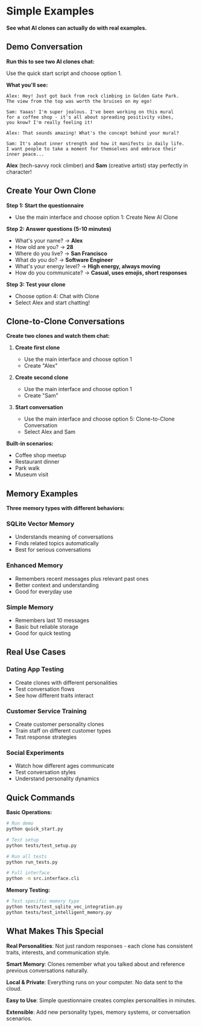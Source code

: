 # Simple Examples

**See what AI clones can actually do with real examples.**

## Demo Conversation

**Run this to see two AI clones chat:**

Use the quick start script and choose option 1.

**What you'll see:**
```
Alex: Hey! Just got back from rock climbing in Golden Gate Park. 
The view from the top was worth the bruises on my ego!

Sam: Yaaas! I'm super jealous. I've been working on this mural 
for a coffee shop - it's all about spreading positivity vibes, 
you know? I'm really feeling it!

Alex: That sounds amazing! What's the concept behind your mural?

Sam: It's about inner strength and how it manifests in daily life. 
I want people to take a moment for themselves and embrace their 
inner peace...
```

**Alex** (tech-savvy rock climber) and **Sam** (creative artist) stay perfectly in character!

## Create Your Own Clone

**Step 1: Start the questionnaire**
- Use the main interface and choose option 1: Create New AI Clone

**Step 2: Answer questions (5-10 minutes)**
- What's your name? → **Alex**
- How old are you? → **28**
- Where do you live? → **San Francisco**
- What do you do? → **Software Engineer**
- What's your energy level? → **High energy, always moving**
- How do you communicate? → **Casual, uses emojis, short responses**

**Step 3: Test your clone**
- Choose option 4: Chat with Clone
- Select Alex and start chatting!

## Clone-to-Clone Conversations

**Create two clones and watch them chat:**

1. **Create first clone**
   - Use the main interface and choose option 1
   - Create "Alex"

2. **Create second clone**  
   - Use the main interface and choose option 1
   - Create "Sam"

3. **Start conversation**
   - Use the main interface and choose option 5: Clone-to-Clone Conversation
   - Select Alex and Sam

**Built-in scenarios:**
- Coffee shop meetup
- Restaurant dinner
- Park walk
- Museum visit

## Memory Examples

**Three memory types with different behaviors:**

### SQLite Vector Memory
- Understands meaning of conversations
- Finds related topics automatically
- Best for serious conversations

### Enhanced Memory  
- Remembers recent messages plus relevant past ones
- Better context and understanding
- Good for everyday use

### Simple Memory
- Remembers last 10 messages
- Basic but reliable storage
- Good for quick testing

## Real Use Cases

### Dating App Testing
- Create clones with different personalities
- Test conversation flows
- See how different traits interact

### Customer Service Training
- Create customer personality clones
- Train staff on different customer types
- Test response strategies

### Social Experiments
- Watch how different ages communicate
- Test conversation styles
- Understand personality dynamics

## Quick Commands

**Basic Operations:**
```bash
# Run demo
python quick_start.py

# Test setup
python tests/test_setup.py

# Run all tests
python run_tests.py

# Full interface
python -m src.interface.cli
```

**Memory Testing:**
```bash
# Test specific memory type
python tests/test_sqlite_vec_integration.py
python tests/test_intelligent_memory.py
```

## What Makes This Special

**Real Personalities**: Not just random responses - each clone has consistent traits, interests, and communication style.

**Smart Memory**: Clones remember what you talked about and reference previous conversations naturally.

**Local & Private**: Everything runs on your computer. No data sent to the cloud.

**Easy to Use**: Simple questionnaire creates complex personalities in minutes.

**Extensible**: Add new personality types, memory systems, or conversation scenarios. 